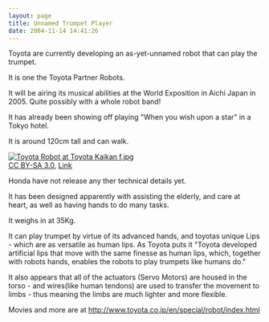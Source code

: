 ```yaml
---
layout: page
title: Unnamed Trumpet Player
date: 2004-11-14 14:41:26
---
```

Toyota are currently developing an as-yet-unnamed robot that can play the trumpet.

It is one the Toyota Partner Robots.

It will be airing its musical abilities at the World Exposition in Aichi Japan in 2005.  Quite possibly with a whole robot band!

It has already been showing off playing "When you wish upon a star" in a Tokyo hotel.

It is around 120cm tall and can walk.

<p><a href="https://commons.wikimedia.org/wiki/File:Toyota_Robot_at_Toyota_Kaikan_f.jpg#/media/File:Toyota_Robot_at_Toyota_Kaikan_f.jpg"><img src="https://upload.wikimedia.org/wikipedia/commons/6/6f/Toyota_Robot_at_Toyota_Kaikan_f.jpg" alt="Toyota Robot at Toyota Kaikan f.jpg"></a><br><a href="http://creativecommons.org/licenses/by-sa/3.0/" title="Creative Commons Attribution-Share Alike 3.0">CC BY-SA 3.0</a>, <a href="https://commons.wikimedia.org/w/index.php?curid=595652">Link</a></p>

Honda have not release any ther technical details yet.

It has been designed apparently with assisting the elderly, and care at heart, as well as having hands to do many tasks.

It weighs in at 35Kg.

It can play trumpet by virtue of its advanced hands, and toyotas unique Lips - which are as versatile as human lips.  As Toyota puts it "Toyota developed artificial lips that move with the same finesse as human lips, which, together with robots hands, enables the robots to play trumpets like humans do."

It also appears that all of the actuators (Servo Motors) are housed in the torso - and wires(like human tendons) are used to transfer the movement to limbs - thus meaning the limbs are much lighter and more flexible.

Movies and more are at <a href="http://www.toyota.co.jp/en/special/robot/index.html" target="_blank">http://www.toyota.co.jp/en/special/robot/index.html</a>

